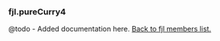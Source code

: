 ### fjl.pureCurry4
@todo - Added documentation here.
[Back to fjl members list.](#fjl-members-list)
